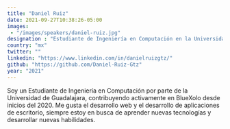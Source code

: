 ```yaml
---
title: "Daniel Ruiz"
date: 2021-09-27T10:38:26-05:00
images:
 - "/images/speakers/daniel-ruiz.jpg"
designation : "Estudiante de Ingeniería en Computación en la Universidad de Guadalajara"
country: "mx"
twitter: ""
linkedin: "https://www.linkedin.com/in/danielruizgtz/"
github: "https://github.com/Daniel-Ruiz-Gtz"
year: "2021"
---
```



Soy un Estudiante de Ingeniería en Computación por parte de la Universidad de Guadalajara, contribuyendo activamente en BlueXolo desde inicios del 2020. Me gusta el desarrollo web y el desarrollo de aplicaciones de escritorio, siempre estoy en busca de aprender nuevas tecnologías y desarrollar nuevas habilidades.